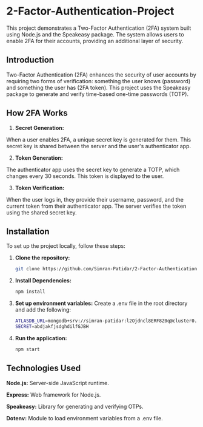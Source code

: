 ﻿# 2-Factor-Authentication-Project
This project demonstrates a Two-Factor Authentication (2FA) system built using Node.js and the Speakeasy package. The system allows users to enable 2FA for their accounts, providing an additional layer of security.

## Introduction
Two-Factor Authentication (2FA) enhances the security of user accounts by requiring two forms of verification: something the user knows (password) and something the user has (2FA token). This project uses the Speakeasy package to generate and verify time-based one-time passwords (TOTP).

## How 2FA Works
1. **Secret Generation:**
   
When a user enables 2FA, a unique secret key is generated for them. This secret key is shared between the server and the user's authenticator app.

2. **Token Generation:**
   
The authenticator app uses the secret key to generate a TOTP, which changes every 30 seconds. This token is displayed to the user.

3. **Token Verification:**
   
When the user logs in, they provide their username, password, and the current token from their authenticator app. The server verifies the token using the shared secret key.

## Installation
To set up the project locally, follow these steps:

1. **Clone the repository:**
   ```sh
   git clone https://github.com/Simran-Patidar/2-Factor-Authentication-Project.git

2. **Install Dependencies:**
   ```sh
   npm install
   
3. **Set up environment variables:**
   Create a .env file in the root directory and add the following:
   ```sh
   ATLASDB_URL=mongodb+srv://simran-patidar:l2Ojdncl8ERF8Z0q@cluster0.czjklzb.mongodb.net/?retryWrites=true&w=majority&appName=Cluster0
   SECRET=abdjakfjsdghdilfGJBH
   
4. **Run the application:**
   ```sh
   npm start

## Technologies Used
**Node.js:** Server-side JavaScript runtime.

**Express:** Web framework for Node.js.

**Speakeasy:** Library for generating and verifying OTPs.

**Dotenv:** Module to load environment variables from a .env file.


